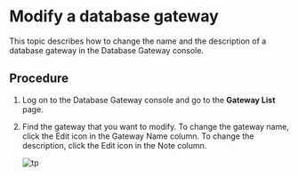 # Modify a database gateway

This topic describes how to change the name and the description of a database gateway in the Database Gateway console.

## Procedure

1.  Log on to the Database Gateway console and go to the **Gateway List** page.
2.  Find the gateway that you want to modify. To change the gateway name, click the Edit icon in the Gateway Name column. To change the description, click the Edit icon in the Note column.

    ![tp](../images/p141120.png)


